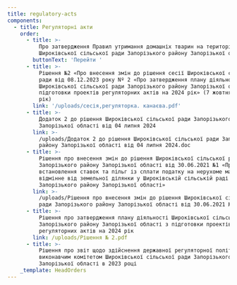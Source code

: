 ```yaml
---
title: regulatory-acts
components:
  - title: Регуляторні акти
    order:
      - title: >-
          Про затвердження Правил утримання домашніх тварин на території
          Широківської сільської ради Запорізького району Запорізької області
        buttonText: 'Перейти '
      - title: >-
          Рішення №2 «Про внесення змін до рішення сесії Широківської сільської
          ради від 08.12.2023 року Nº 2 «Про затвердження плану діяльності
          Широківської сільської ради Запорізького району Запорізької області з
          підготовки проектів регуляторних актів на 2024 рік» (7 жовтня 2024
          рік)
        link: '/uploads/сесія,регуляторка. канаєва.pdf'
      - title: >-
          Додаток 2 до рішення Широківської сільської ради Запорізького району
          Запорізької області від 04 липня 2024
        link: >-
          /uploads/Додаток 2 до рішення Широківської сільської ради Запорізького
          району Запорізької області від 04 липня 2024.doc
      - title: >-
          Рішення про внесення змін до рішення Широківської сільської ради
          Запорізького району Запорізької області від 30.06.2021 №1 «Про
          встановлення ставок та пільг із сплати податку на нерухоме майно,
          відмінне від земельної ділянки у Широківській сільській раді
          Запорізького району Запорізької області»
        link: >-
          /uploads/Рішення про внесення змін до рішення Широківської сільської
          ради Запорізького району Запорізької області від 30.06.2021 №1.doc
      - title: >-
          Рішення про затвердження плану діяльності Широківської сільської ради
          Запорізького району Запорізької області з підготовки проектів
          регуляторних актів на 2024 рік
        link: /uploads/Рішення № 2.pdf
      - title: >-
          Рішення про звіт щодо здійснення державної регуляторної політики
          виконавчим комітетом Широківської сільської ради Запорізького району
          Запорізької області в 2023 році
    _template: HeadOrders
---
```


